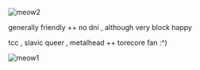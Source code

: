 ![meow2](https://github.com/user-attachments/assets/652e8042-ff2b-4475-850c-39768c1bb9f3)



generally friendly  ++  no dni  ,  although very block happy

tcc  ,  slavic queer  ,  metalhead ++ torecore fan :^)

![meow1](https://github.com/user-attachments/assets/e9576f35-bfa4-474e-af5d-47a9b3585b6b)
